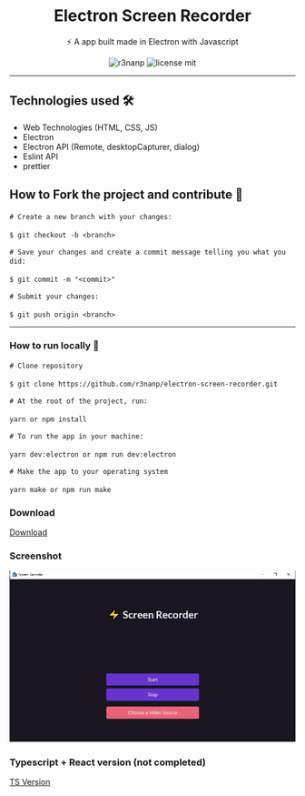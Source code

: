 <div align="center">

# Electron Screen Recorder

⚡ A app built made in Electron with Javascript

</div>

<div align="center">

  ![r3nanp](https://img.shields.io/badge/r3nanp-electron--screen--recorder-blue)
  ![license mit](https://img.shields.io/github/license/r3nanp/electron-screen-recorder?color=blue&label=LICENSE&logo=github&style=flat-square)

</div>

---
## Technologies used 🛠

- Web Technologies (HTML, CSS, JS)
- Electron
- Electron API (Remote, desktopCapturer, dialog)
- Eslint API
- prettier

## How to Fork the project and contribute 💪

```
# Create a new branch with your changes:

$ git checkout -b <branch>
```

```
# Save your changes and create a commit message telling you what you did:

$ git commit -m "<commit>"
```

```
# Submit your changes:

$ git push origin <branch>
```
---

### How to run locally 🤔

```
# Clone repository

$ git clone https://github.com/r3nanp/electron-screen-recorder.git
```

```
# At the root of the project, run:

yarn or npm install
```

```
# To run the app in your machine:

yarn dev:electron or npm run dev:electron
```

```
# Make the app to your operating system

yarn make or npm run make
```

### Download

<a href="https://github.com/r3nanp/electron-screen-recorder/releases/tag/1.3">Download</a>

### Screenshot

  <img src="./.github/screenshot.png">

### Typescript + React version (not completed)

<a href="https://github.com/r3nanp/electron-typescript-screen-recorder">TS Version</a>
